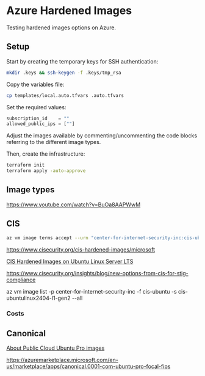 # Azure Hardened Images

Testing hardened images options on Azure.

## Setup

Start by creating the temporary keys for SSH authentication:

```sh
mkdir .keys && ssh-keygen -f .keys/tmp_rsa
```

Copy the variables file:

```sh
cp templates/local.auto.tfvars .auto.tfvars
```

Set the required values:

```terraform
subscription_id    = ""
allowed_public_ips = [""]
```

Adjust the images available by commenting/uncommenting the code blocks referring to the different image types.

Then, create the infrastructure:

```sh
terraform init
terraform apply -auto-approve
```

## Image types

https://www.youtube.com/watch?v=BuOa8AAPWwM

## CIS

```sh
az vm image terms accept --urn "center-for-internet-security-inc:cis-ubuntu:cis-ubuntulinux2404-l1-gen2:latest"
```

https://www.cisecurity.org/cis-hardened-images/microsoft

[CIS Hardened Images on Ubuntu Linux Server LTS](https://azuremarketplace.microsoft.com/en-us/marketplace/apps/center-for-internet-security-inc.cis-ubuntu?tab=Overview)

https://www.cisecurity.org/insights/blog/new-options-from-cis-for-stig-compliance


az vm image list -p center-for-internet-security-inc -f cis-ubuntu -s cis-ubuntulinux2404-l1-gen2 --all

### Costs




## Canonical

[About Public Cloud Ubuntu Pro images](https://canonical-ubuntu-pro-client.readthedocs-hosted.com/en/v29/explanations/what_are_ubuntu_pro_cloud_instances.html)

https://azuremarketplace.microsoft.com/en-us/marketplace/apps/canonical.0001-com-ubuntu-pro-focal-fips


